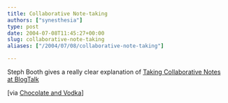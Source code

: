 ```yaml
---
title: Collaborative Note-taking
authors: ["synesthesia"]
type: post
date: 2004-07-08T11:45:27+00:00
slug: collaborative-note-taking 
aliases: ["/2004/07/08/collaborative-note-taking"]

---
```

Steph Booth gives a really clear explanation of [Taking Collaborative Notes at BlogTalk][1]
  
[via [Chocolate and Vodka][2]]

 [1]: https://climbtothestars.org/archives/2004/07/08/taking-collaborative-notes-at-blogtalk/
 [2]: https://chocnvodka.blogware.com/blog/_archives/2004/7/8/101784.html